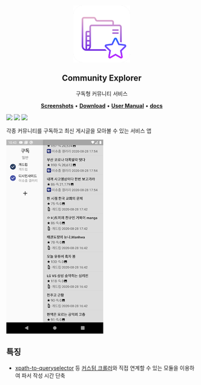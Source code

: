 <p align="center">
 <img width="150px" src="https://github.com/rollrat/community-explorer/blob/master/images/playstore.png" align="center" alt="GitHub Readme Stats" />
 <h2 align="center">Community Explorer</h2>
  <p align="center">
    구독형 커뮤니티 서비스 
  </p>
  <p align="center">
    <b><a href="https://github.com/rollrat/community-explorer/wiki/Screenshots">Screenshots</a></b>
    •
    <b><a href="https://github.com/rollrat/community-explorer/releases/latest">Download</a></b>
    •
    <b><a href="/manual">User Manual</a></b>
    •
    <b><a href="/doc">docs</a></b>
  </p>
</p>

[![](https://img.shields.io/github/downloads/rollrat/community-explorer/total.svg)](https://gitHub.com/rollrat/community-explorer/releases)
[![](https://img.shields.io/github/v/release/rollrat/community-explorer)](https://github.com/rollrat/community-explorer/releases/latest)
![](https://img.shields.io/tokei/lines/github/rollrat/community-explorer)

각종 커뮤니티를 구독하고 최신 게시글을 모아볼 수 있는 서비스 앱

![](unnamed.png)

## 특징

 - [xpath-to-queryselector](https://github.com/rollrat/community-explorer/blob/master/lib/other/xpath_to_selector.dart) 등 [커스텀 크롤러](https://github.com/rollrat/custom-crawler)와 직접 연계할 수 있는 모듈을 이용하여 파서 작성 시간 단축
